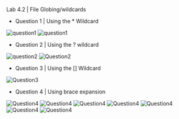Lab 4.2 | File Globing/wildcards

* Question 1 | Using the * Wildcard

![question1](../Images/lab4.2.%20q1image1.png)
![question1](../Images/lab4.2.%20q1image2.png)

* Question 2 | Using the ? wildcard

![question2](../Images/lab4.2.q2.image1.png)
![Question2](../Images/lab4.2.q2.image2.png)

* Question 3 | Using the [] Wildcard

![Question3](../Images/lab4.2,q3.image1.png)


* Question 4 | Using brace expansion

![Question4](../Images/lab4.2.%20question4.image1.png)
![Question4](../Images/lab4.2.question4.image2.png)
![Question4](../Images/lab4.2.question4.image3.png)
![Question4](../Images/lab4.2.question4.image4.png)
![Question4](../Images/lab4.2.question4.image5.png)
![Question4](../Images/lab4.2.question4.image6.png)
![Question4](../Images/lab4.2.question4.image7.png)